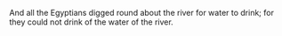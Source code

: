 And all the Egyptians digged round about the river for water to drink; for they could not drink of the water of the river.
